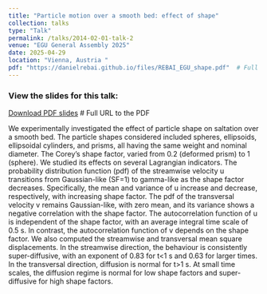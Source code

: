```yaml
---
title: "Particle motion over a smooth bed: effect of shape"
collection: talks
type: "Talk"
permalink: /talks/2014-02-01-talk-2
venue: "EGU General Assembly 2025"
date: 2025-04-29
location: "Vienna, Austria "
pdf: "https://danielrebai.github.io/files/REBAI_EGU_shape.pdf"  # Full URL to the PDF
---
```


### View the slides for this talk:
[Download PDF slides](https://danielrebai.github.io/files/REBAI_EGU_shape.pdf)  # Full URL to the PDF

We experimentally investigated the effect of particle shape on saltation over a smooth bed. The particle shapes considered included spheres, ellipsoids, ellipsoidal cylinders, and prisms, all having the same weight and nominal diameter. The Corey’s shape factor, varied from 0.2 (deformed prism) to 1 (sphere). We studied its effects on several Lagrangian indicators. The probability distribution function (pdf) of the streamwise velocity u transitions from Gaussian-like (SF=1) to gamma-like as the shape factor decreases. Specifically, the mean and variance of u increase and decrease, respectively, with increasing shape factor. The pdf of the transversal velocity v remains Gaussian-like, with zero mean, and its variance shows a negative correlation with the shape factor. The autocorrelation function of u is independent of the shape factor, with an average integral time scale of 0.5 s. In contrast, the autocorrelation function of v depends on the shape factor. We also computed the streamwise and transversal mean square displacements. In the streamwise direction, the behaviour is consistently super-diffusive, with an exponent of 0.83 for t<1 s and 0.63 for larger times. In the transversal direction, diffusion is normal for t>1 s. At small time scales, the diffusion regime is normal for low shape factors and super-diffusive for high shape factors.
